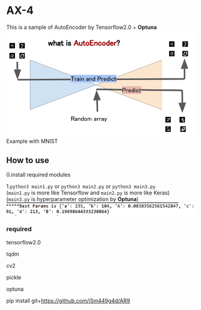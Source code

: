 # AX-4
This is a sample of AutoEncoder by Tensorflow2.0 + **Optuna**
![AE](https://github.com/jSm449g4d/AX-4/blob/master/assets/AE.png)
Example with MNIST

## How to use
0.install required modules

1.`python3 main1.py` or `python3 main2.py` or `python3 main3.py`<br>
  (`main1.py` is more like Tensorflow and `main2.py` is more like Keras)<br>
  (`main3.py` is hyperparameter optimization by **Optuna**)
![AE](https://github.com/jSm449g4d/AX-4/blob/master/assets/opt.png)

### required
tensorflow2.0

tqdm

cv2

pickle

optuna

pip install git+https://github.com/jSm449g4d/AR9

